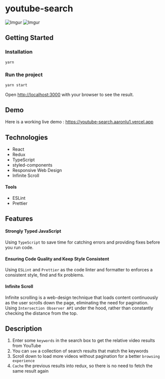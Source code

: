 # youtube-search

![Imgur](https://i.imgur.com/NV9ZoAR.png)
![Imgur](https://i.imgur.com/arXd4PW.png)

## Getting Started

### Installation

```bash
yarn
```

### Run the project

```bash
yarn start
```

Open [http://localhost:3000](http://localhost:3000) with your browser to see the result.

## Demo

Here is a working live demo : https://youtube-search.aaronlu1.vercel.app

## Technologies

- React
- Redux
- TypeScript
- styled-components
- Responsive Web Design
- Infinite Scroll

#### Tools

- ESLint
- Prettier

## Features

#### Strongly Typed JavaScript

Using `TypeScript` to save time for catching errors and providing fixes before you run code.

#### Ensuring Code Quality and Keep Style Consistent

Using `ESLint` and `Prettier` as the code linter and formatter to enforces a consistent style, find and fix problems.

#### Infinite Scroll

Infinite scrolling is a web-design technique that loads content continuously as the user scrolls down the page, eliminating the need for pagination. Using `Intersection Observer API` under the hood, rather than constantly checking the distance from the top.

## Description

1. Enter some `keywords` in the search box to get the relative video results from YouTube
2. You can `see` a collection of search results that match the keywords
3. Scroll down to load more videos without pagination for a better `browsing experience`
4. `Cache` the previous results into redux, so there is no need to fetch the same result again
